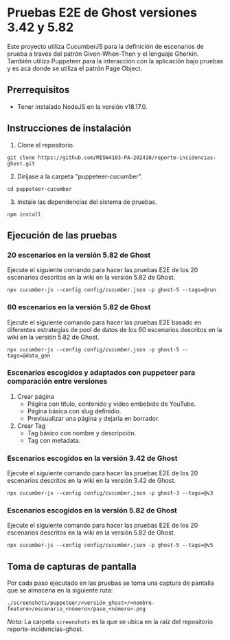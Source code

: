 # Pruebas E2E de Ghost versiones 3.42 y 5.82

Este proyecto utiliza CucumberJS para la definición de escenarios de prueba a través del patrón Given-When-Then y el lenguaje Gherkin. También utiliza Puppeteer para la interacción con la aplicación bajo pruebas y es acá donde se utiliza el patrón Page Object.

## Prerrequisitos
- Tener instalado NodeJS en la versión v18.17.0.

## Instrucciones de instalación

1. Clone el repositorio.

`git clone https://github.com/MISW4103-PA-202410/reporte-incidencias-ghost.git`

2. Diríjase a la carpeta "puppeteer-cucumber".

`cd puppeteer-cucumber`

3. Instale las dependencias del sistema de pruebas.

`npm install`

## Ejecución de las pruebas

### 20 escenarios en la versión 5.82 de Ghost

Ejecute el siguiente comando para hacer las pruebas E2E de los 20 escenarios descritos en la wiki en la versión 5.82 de Ghost.

`npx cucumber-js --config config/cucumber.json -p ghost-5 --tags=@run`

### 60 escenarios en la versión 5.82 de Ghost

Ejecute el siguiente comando para hacer las pruebas E2E basado en diferentes estrategias de pool de datos de los 60 escenarios descritos en la wiki en la versión 5.82 de Ghost.

`npx cucumber-js --config config/cucumber.json -p ghost-5 --tags=@data_gen`

### Escenarios escogidos y adaptados con puppeteer para comparación entre versiones
1. Crear página
    - Página con título, contenido y video embebido de YouTube.
    - Página básica con slug definidio.
    - Previsualizar una página y dejarla en borrador.
2. Crear Tag
    - Tag básico con nombre y descripción.
    - Tag con metadata.

### Escenarios escogidos en la versión 3.42 de Ghost
Ejecute el siguiente comando para hacer las pruebas E2E de los 20 escenarios descritos en la wiki en la versión 3.42 de Ghost.

`npx cucumber-js --config config/cucumber.json -p ghost-3 --tags=@v3`

### Escenarios escogidos en la versión 5.82 de Ghost
Ejecute el siguiente comando para hacer las pruebas E2E de los 20 escenarios descritos en la wiki en la versión 5.82 de Ghost.

`npx cucumber-js --config config/cucumber.json -p ghost-5 --tags=@v5`

## Toma de capturas de pantalla

Por cada paso ejecutado en las pruebas se toma una captura de pantalla que se almacena en la siguiente ruta:

`./screenshots/puppeteer/<versión_ghost>/<nombre-feature>/escenario_<número>/paso_<número>.png`

*Nota:* La carpeta `screenshots` es la que se ubica en la raíz del repositorio reporte-incidencias-ghost.
